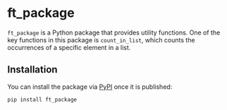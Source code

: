 # ft_package

`ft_package` is a Python package that provides utility functions. One of the key functions in this package is `count_in_list`, which counts the occurrences of a specific element in a list.

## Installation

You can install the package via [PyPI](https://pypi.org/) once it is published:

```bash
pip install ft_package
